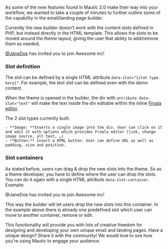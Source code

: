 As some of the new features found in Mautic 2.0 make their way into your workflow, we wanted to take a couple of minutes to further outline some of the capability in the email/landing page builder. 

Currently the new builder doesn’t work with the content slots defined in PHP, but instead directly in the HTML template. This allows the slots to be moved around the theme layout, giving the user that ability to add/remove them as needed.


> <div data-slot="text">
<span><a href="">@JaneDoe</a></span> has invited you to join Awesome inc!
</div>



### Slot definition

The slot can be defined by a single HTML attribute `data-slot="{slot type here}"`. For example, the text slot can be defined even with the demo content.

When the theme is opened in the builder, the div with `attribute data-slot="text"` will make the text inside the div editable within the inline [Froala editor](https://www.froala.com/wysiwyg-editor).

The 2 slot types currently built:


	- **Image: **Inserts a single image into the div. User can click on it and edit it with options which provides Froala editor (link, change image source, alt text, …)
	- **Button:** Insert a HTML button. User can define URL as well as padding, size and position.



### Slot containers

As stated before, users can drag & drop the new slots into the theme. So as a theme developer, you have to define where the user can drop the slots. You can do it again with a single HTML attribute `data-slot-container`. Example:


> <div data-slot-container="">
<div data-slot="text"><a>@JaneDoe</a> has invited you to join Awesome inc!</div>
</div>


This way the builder will let users drop the new slots into this container. In the example above there is already one predefined slot which user can move to another container, remove or edit.

This functionality will provide you with lots of creative freedom for designing and developing your own unique email and landing pages. Have a unique design? Share it with the community! We would love to see how you're using Mautic to engage your audience.